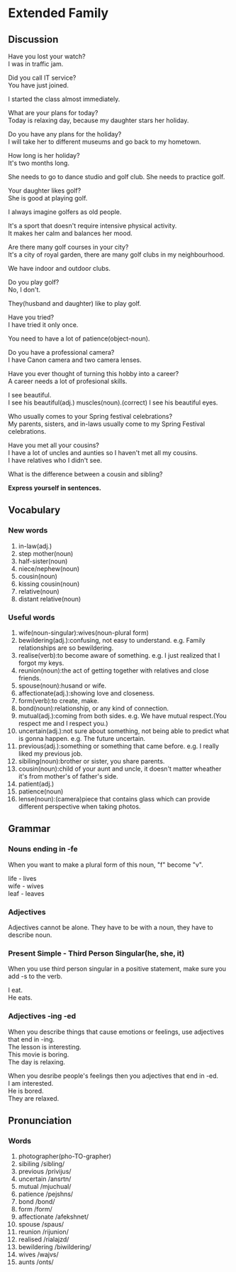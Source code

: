 # Extended Family
## Discussion
Have you lost your watch?  
I was in traffic jam.  

Did you call IT service?  
You have just joined.  

I started the class almost immediately.  

What are your plans for today?  
Today is relaxing day, because my daughter stars her holiday.  

Do you have any plans for the holiday?  
I will take her to different museums and go back to my hometown.  

How long is her holiday?   
It's two months long.  

She needs to go to dance studio and golf club. She needs to practice golf.  

Your daughter likes golf?  
She is good at playing golf.  

I always imagine golfers as old people.  

It's a sport that doesn't require intensive physical activity.  
It makes her calm and balances her mood.  

Are there many golf courses in your city?  
It's a city of royal garden, there are many golf clubs in my neighbourhood.  

We have indoor and outdoor clubs.  

Do you play golf?  
No, I don't.  

They(husband and daughter) like to play golf.  

Have you tried?  
I have tried it only once.  

You need to have a lot of patience(object-noun).

Do you have a professional camera?  
I have Canon camera and two camera lenses.  

Have you ever thought of turning this hobby into a career?  
A career needs a lot of profesional skills.  

I see beautiful.  
I see his beautiful(adj.) muscles(noun).(correct)
I see his beautiful eyes.  

Who usually comes to your Spring festival celebrations?  
My parents, sisters, and in-laws usually come to my Spring Festival celebrations.   

Have you met all your cousins?  
I have a lot of uncles and aunties so I haven't met all my cousins.  
I have relatives who I didn't see.  

What is the difference between a cousin and sibling?  


**Express yourself in sentences.**

## Vocabulary
### New words
1. in-law(adj.)
1. step mother(noun)
1. half-sister(noun)
1. niece/nephew(noun)
1. cousin(noun)
1. kissing cousin(noun)
1. relative(noun)
1. distant relative(noun)

### Useful words
1. wife(noun-singular):wives(noun-plural form)
1. bewildering(adj.):confusing, not easy to understand. e.g. Family relationships are so bewildering.
1. realise(verb):to become aware of something. e.g. I just realized that I forgot my keys.
1. reunion(noun):the act of getting together with relatives and close friends.
1. spouse(noun):husand or wife.
1. affectionate(adj.):showing love and closeness.
1. form(verb):to create, make.
1. bond(noun):relationship, or any kind of connection.
1. mutual(adj.):coming from both sides. e.g. We have mutual respect.(You respect me and I respect you.)
1. uncertain(adj.):not sure about something, not being able to predict what is gonna happen. e.g. The future uncertain.
1. previous(adj.):something or something that came before. e.g. I really liked my previous job.
1. sibiling(noun):brother or sister, you share parents.
1. cousin(noun):child of your aunt and uncle, it doesn't matter wheather it's from mother's of father's side.
1. patient(adj.)
1. patience(noun)
1. lense(noun):(camera)piece that contains glass which can provide different perspective when taking photos.

## Grammar
### Nouns ending in -fe
When you want to make a plural form of this noun, "f" become "v".  

life - lives  
wife - wives  
leaf - leaves

### Adjectives
Adjectives cannot be alone. They have to be with a noun, they have to describe noun.  

### Present Simple - Third Person Singular(he, she, it)  
When you use third person singular in a positive statement, make sure you add -s to the verb.  

I eat.  
He eats.  

### Adjectives -ing -ed
When you describe things that cause emotions or feelings, use adjectives that end in -ing.  
The lesson is interesting.  
This movie is boring.  
The day is relaxing.  

When you desribe people's feelings then you adjectives that end in -ed.  
I am interested.  
He is bored.  
They are relaxed.  

## Pronunciation
### Words
1. photographer(pho-TO-grapher)
1. sibiling /sibling/
1. previous /privijus/
1. uncertain /ansrtn/
1. mutual /mjuchual/
1. patience /pejshns/
1. bond /bond/
1. form /form/
1. affectionate /afekshnet/
1. spouse /spaus/
1. reunion /rijunion/
1. realised /rialajzd/
1. bewildering /biwildering/
1. wives /wajvs/
1. aunts /onts/
